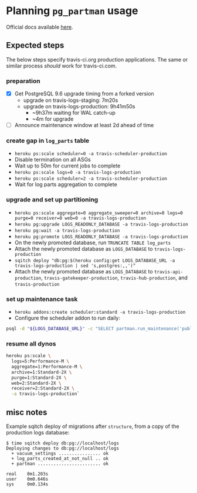 # Planning `pg_partman` usage

Official docs available
[here](https://github.com/keithf4/pg_partman/tree/master/doc).

## Expected steps

The below steps specify travis-ci.org production applications. The same or
similar process _should_ work for travis-ci.com.

### preparation

- [x] Get PostgreSQL 9.6 upgrade timing from a forked version
  - upgrade on travis-logs-staging: 7m20s
  - upgrade on travis-logs-production: 9h41m50s
    - ~9h37m waiting for WAL catch-up
    - ~4m for upgrade
- [ ] Announce maintenance window at least 2d ahead of time

### create gap in `log_parts` table

- `heroku ps:scale scheduler=0 -a travis-scheduler-production`
- Disable termination on all ASGs
- Wait up to 50m for current jobs to complete
- `heroku ps:scale logs=0 -a travis-logs-production`
- `heroku ps:scale scheduler=2 -a travis-scheduler-production`
- Wait for log parts aggregation to complete

### upgrade and set up partitioning

- `heroku ps:scale aggregate=0 aggregate_sweeper=0 archive=0 logs=0 purge=0 receiver=0 web=0 -a travis-logs-production`
- `heroku pg:upgrade LOGS_READONLY_DATABASE -a travis-logs-production`
- `heroku pg:wait -a travis-logs-production`
- `heroku pg:promote LOGS_READONLY_DATABASE -a travis-logs-production`
- On the newly promoted database, run `TRUNCATE TABLE log_parts`
- Attach the newly promoted database as `LOGS_DATABASE` to `travis-logs-production`
- `sqitch deploy "db:pg:$(heroku config:get LOGS_DATABASE_URL -a travis-logs-production | sed 's,postgres:,,')"`
- Attach the newly promoted database as `LOGS_DATABASE` to
  `travis-api-production`, `travis-gatekeeper-production`,
`travis-hub-production`, and `travis-production`

### set up maintenance task

- `heroku addons:create scheduler:standard -a travis-logs-production`
- Configure the scheduler addon to run daily:

``` bash
psql -d "${LOGS_DATABASE_URL}" -c "SELECT partman.run_maintenance('public.log_parts');"
```

### resume all dynos

``` bash
heroku ps:scale \
  logs=5:Performance-M \
  aggregate=1:Performance-M \
  archive=1:Standard-2X \
  purge=1:Standard-2X \
  web=2:Standard-2X \
  receiver=2:Standard-2X \
  -a travis-logs-production`
```

## misc notes

Example sqitch deploy of migrations after `structure`, from a copy of the
production logs database:

```
$ time sqitch deploy db:pg://localhost/logs
Deploying changes to db:pg://localhost/logs
  + vacuum_settings ................ ok
  + log_parts_created_at_not_null .. ok
  + partman ........................ ok

real    0m1.203s
user    0m0.646s
sys     0m0.134s
```
